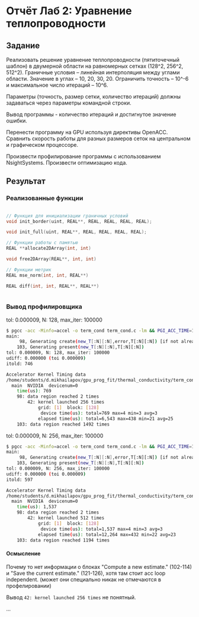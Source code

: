 # Отчёт Лаб 2: Уравнение теплопроводности

## Задание

Реализовать решение уравнение теплопроводности (пятиточечный шаблон) в двумерной области на  равномерных сетках (128^2, 256^2, 512^2). Граничные условия – линейная интерполяция между углами области. Значение в углах – 10, 20, 30, 20. Ограничить точность – 10^-6 и максимальное число итераций – 10^6.

Параметры (точность, размер сетки, количество итераций) должны задаваться через параметры командной строки.

Вывод программы - количество итераций и достигнутое значение ошибки.

Перенести программу на GPU используя директивы OpenACC. Сравнить скорость работы для разных размеров сеток на центральном и графическом процессоре.

Произвести профилирование программы с использованием NsightSystems. Произвести оптимизацию кода.

## Результат

### Реализованные функции

```C

// Функция для инициализации граничных условий
void init_border(uint, REAL**, REAL, REAL, REAL, REAL);

void init_full(uint, REAL**, REAL, REAL, REAL, REAL);

// Функции работы с памятью
REAL **allocate2DArray(int, int)

void free2DArray(REAL**, int, int)

// Функции метрик
REAL mse_norm(int, int, REAL**)

REAL diff(int, int, REAL**, REAL**)
   
```

### Вывод профилировщика

tol: 0.000009, N: 128, max_iter: 100000

```bash
$ pgcc -acc -Minfo=accel -o term_cond term_cond.c -lm && PGI_ACC_TIME=1 ./term_cond 9e-6 128 1e5
main:
     98, Generating create(new_T[:N][:N],error,T[:N][:N]) [if not already present]
    103, Generating present(new_T[:N][:N],T[:N][:N])
tol: 0.000009, N: 128, max_iter: 100000
udiff: 0.000000 (toi 0.000009)
itold: 746

Accelerator Kernel Timing data
/home/students/d.mikhailapov/gpu_prog_fit/thermal_conductivity/term_cond.c
  main  NVIDIA  devicenum=0
    time(us): 769
    98: data region reached 2 times
        42: kernel launched 256 times
            grid: [1]  block: [128]
             device time(us): total=769 max=4 min=3 avg=3
            elapsed time(us): total=6,543 max=438 min=21 avg=25
    103: data region reached 1492 times

```


tol: 0.000009, N: 256, max_iter: 100000

```bash
$ pgcc -acc -Minfo=accel -o term_cond term_cond.c -lm && PGI_ACC_TIME=1 ./term_cond 9e-6 256 1e5
main:
     98, Generating create(new_T[:N][:N],error,T[:N][:N]) [if not already present]
    103, Generating present(new_T[:N][:N],T[:N][:N])
tol: 0.000009, N: 256, max_iter: 100000
udiff: 0.000000 (toi 0.000009)
itold: 597

Accelerator Kernel Timing data
/home/students/d.mikhailapov/gpu_prog_fit/thermal_conductivity/term_cond.c
  main  NVIDIA  devicenum=0
    time(us): 1,537
    98: data region reached 2 times
        42: kernel launched 512 times
            grid: [1]  block: [128]
             device time(us): total=1,537 max=4 min=3 avg=3
            elapsed time(us): total=12,264 max=432 min=22 avg=23
    103: data region reached 1194 times
```



#### Осмысление

Почему то нет информации о блоках "Compute a new estimate." (102-114) и "Save the current estimate." (121-126), хотя там стоит  acc loop independent. (может они специально никак не отмечаются в профелировании)

Вывод `42: kernel launched 256 times` не понятный.

...